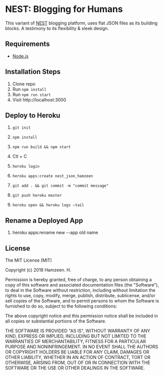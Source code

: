 # NEST: Blogging for Humans

This variant of [NEST](https://github.com/hamzeen/nest) blogging platform, uses flat JSON files as its building blocks. A testimony to its flexibility & sleek design.

## Requirements

* [Node.js](http://nodejs.org/)

## Installation Steps

1. Clone repo
2. Run `npm install`
3. Run `npm run start`
4. Visit http://localhost:3000


## Deploy to Heroku

1. `git init`
2. `npm install`
3. `npm run build && npm start`
4. Ctl + C

5. `heroku login`
5. `heroku apps:create nest_json_hamzeen`
6. `git add . && git commit -m "commit message"`
8. `git push heroku master`
9. `heroku open && heroku logs —tail`

## Rename a Deployed App
1. heroku apps:rename new --app old name


## License

The MIT License (MIT)

Copyright (c) 2018 Hamzeen. H.

Permission is hereby granted, free of charge, to any person obtaining a copy of this software and associated documentation files (the "Software"), to deal in the Software without restriction, including without limitation the rights to use, copy, modify, merge, publish, distribute, sublicense, and/or sell copies of the Software, and to permit persons to whom the Software is furnished to do so, subject to the following conditions:

The above copyright notice and this permission notice shall be included in all copies or substantial portions of the Software.

THE SOFTWARE IS PROVIDED "AS IS", WITHOUT WARRANTY OF ANY KIND, EXPRESS OR IMPLIED, INCLUDING BUT NOT LIMITED TO THE WARRANTIES OF MERCHANTABILITY, FITNESS FOR A PARTICULAR PURPOSE AND NONINFRINGEMENT. IN NO EVENT SHALL THE AUTHORS OR COPYRIGHT HOLDERS BE LIABLE FOR ANY CLAIM, DAMAGES OR OTHER LIABILITY, WHETHER IN AN ACTION OF CONTRACT, TORT OR OTHERWISE, ARISING FROM, OUT OF OR IN CONNECTION WITH THE SOFTWARE OR THE USE OR OTHER DEALINGS IN THE SOFTWARE.
